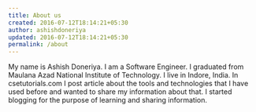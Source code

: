 ```yaml
---
title: About us
created: 2016-07-12T18:14:21+05:30
author: ashishdoneriya
updated: 2016-07-12T18:14:21+05:30
permalink: /about
---
```


My name is Ashish Doneriya. I am a Software Engineer. I graduated from Maulana Azad National Institute of Technology. I live in Indore, India. In csetutorials.com I post article about the tools and technologies that I have used before and wanted to share my information about that. I started blogging for the purpose of learning and sharing information.
